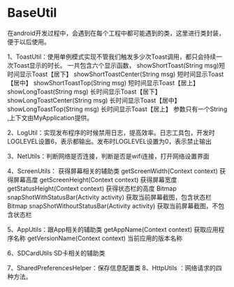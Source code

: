 # BaseUtil
在android开发过程中，会遇到在每个工程中都可能遇到的类，这里进行类封装，便于以后使用。

1、ToastUtil：使用单例模式实现不管我们触发多少次Toast调用，都只会持续一次Toast显示的时长。
	一共包含六个显示函数，
		showShortToast(String msg)短时间显示Toast【居下】
		showShortToastCenter(String msg) 短时间显示Toast【居中】
		showShortToastTop(String msg) 短时间显示Toast【居上】
		showLongToast(String msg) 长时间显示Toast【居下】
		showLongToastCenter(String msg)   长时间显示Toast【居中】
		showLongToastTop(String msg) 长时间显示Toast【居上】
	参数只有一个String ,上下文由MyApplication提供。


2、LogUtil：实现发布程序的时候禁用日志，提高效率。日志工具包，开发时LOGLEVEL设置6，表示都输出。发布时LOGLEVEL设置为0，表示禁止输出

3、NetUtils：判断网络是否连接，判断是否是wifi连接，打开网络设置界面

4、ScreenUtils： 获得屏幕相关的辅助类
	getScreenWidth(Context context)	获得屏幕高度
	getScreenHeight(Context context) 获得屏幕宽度
	getStatusHeight(Context context) 获得状态栏的高度
	Bitmap  snapShotWithStatusBar(Activity activity) 获取当前屏幕截图，包含状态栏
	Bitmap snapShotWithoutStatusBar(Activity activity) 获取当前屏幕截图，不包含状态栏

5、AppUtils：跟App相关的辅助类
	getAppName(Context context) 获取应用程序名称
	getVersionName(Context context) 当前应用的版本名称

6、SDCardUtils SD卡相关的辅助类

7、SharedPreferencesHelper：保存信息配置类
8、HttpUtils ：网络请求的四种方法。
